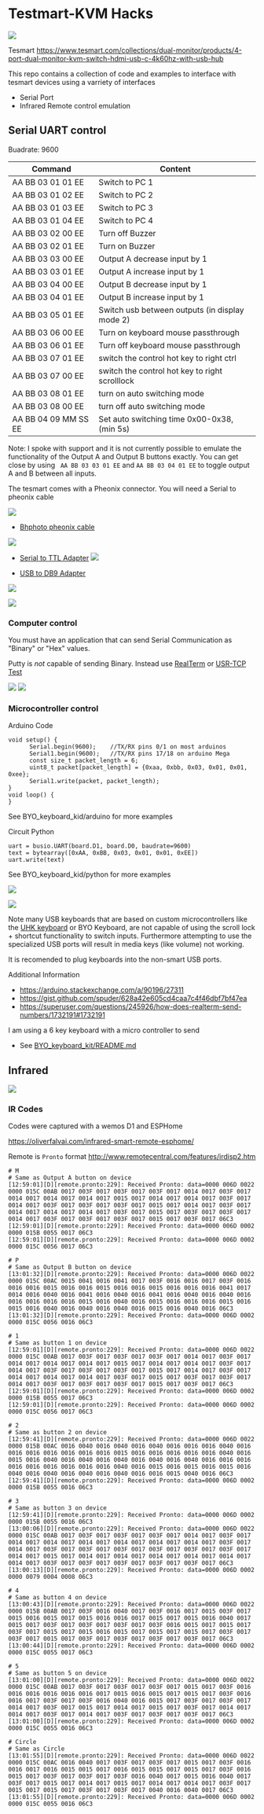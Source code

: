 # Testmart-KVM Hacks


![](https://cdn.shopify.com/s/files/1/0271/3429/6200/products/tesmart-dual-monitor-kvm-switcher-us-plug-tesmart-dual-monitor-kvm-switch-4-displayport-pcs-2-displayport-monitors-updated-4k-60hz-support-cascading-for-quad-monitor-hdr-10-hdcp-2-2-b.jpg?v=1637964889) 

Tesmart https://www.tesmart.com/collections/dual-monitor/products/4-port-dual-monitor-kvm-switch-hdmi-usb-c-4k60hz-with-usb-hub


This repo contains a collection of code and examples to interface with tesmart devices using a varriety of interfaces

- Serial Port
- Infrared Remote control emulation

## Serial UART control

Buadrate: 9600


| Command | Content | 
| --- | --- |
| AA BB 03 01 01 EE | Switch to PC 1 | 
| AA BB 03 01 02 EE | Switch to PC 2 |
| AA BB 03 01 03 EE | Switch to PC 3 | 
| AA BB 03 01 04 EE | Switch to PC 4 | 
| AA BB 03 02 00 EE | Turn off Buzzer | 
| AA BB 03 02 01 EE | Turn on Buzzer | 
| AA BB 03 03 00 EE | Output A decrease input by 1 | 
| AA BB 03 03 01 EE | Output A increase input by 1 |
| AA BB 03 04 00 EE | Output B decrease input by 1 | 
| AA BB 03 04 01 EE | Output B increase input by 1 |
| AA BB 03 05 01 EE | Switch usb between outputs (in display mode 2) | 
| AA BB 03 06 00 EE | Turn on keyboard mouse passthrough|
| AA BB 03 06 01 EE | Turn off keyboard mouse passthrough|
| AA BB 03 07 01 EE | switch the control hot key to right ctrl|
| AA BB 03 07 00 EE | switch the control hot key to right scrolllock|
| AA BB 03 08 01 EE | turn on auto switching mode|
| AA BB 03 08 00 EE | turn off auto switching mode|
| AA BB 04 09 MM SS EE | Set auto switching time 0x00-0x38, (min 5s)|


Note: I spoke with support and it is not currently possible to emulate the functionality of the Output A and Output B buttons exactly. You can get close by using ` AA BB 03 03 01 EE` and `AA BB 03 04 01 EE` to toggle output A and B between all inputs. 

The tesmart comes with a Pheonix connector. You will need a Serial to pheonix cable

![](https://imgur.com/lg1xJxe.jpg)


- [Bhphoto pheonix cable](https://www.bhphotovideo.com/c/product/1591175-REG/black_box_avs_cbl_rs232_rs_232_db9_to_phoenix.html)

![](https://imgur.com/ZK4hFCC.jpg)

- [Serial to TTL Adapter](https://www.amazon.com/gp/product/B07BJJ1T5G/ref=ppx_yo_dt_b_search_asin_title?ie=UTF8&psc=1)
![](https://imgur.com/xGfRZJF.jpg)

- [USB to DB9 Adapter](https://www.amazon.com/gp/product/B00BUZ0K68/ref=ppx_yo_dt_b_search_asin_title?ie=UTF8&psc=1)

![](https://imgur.com/ZrJkdki.jpg)

![](https://imgur.com/52FF5sh.jpg)


### Computer control

You must have an application that can send Serial Communication as "Binary" or "Hex" values. 

Putty is _not_ capable of sending Binary. Instead use [RealTerm](https://sourceforge.net/projects/realterm/) or [USR-TCP Test](https://www.pusr.com/support/downloads/usr-tcp232-test-V13.html)

![](https://imgur.com/WvbeC4y.jpg)
![](https://imgur.com/AOH2BeE.jpg)



### Microcontroller control

Arduino Code

```
void setup() {
      Serial.begin(9600);    //TX/RX pins 0/1 on most arduinos
      Serial1.begin(9600);   //TX/RX pins 17/18 on arduino Mega
      const size_t packet_length = 6;
      uint8_t packet[packet_length] = {0xaa, 0xbb, 0x03, 0x01, 0x01, 0xee};
      Serial1.write(packet, packet_length);
}
void loop() {
}
```

See BYO_keyboard_kid/arduino for more examples


Circuit Python

```
uart = busio.UART(board.D1, board.D0, baudrate=9600)
text = bytearray([0xAA, 0xBB, 0x03, 0x01, 0x01, 0xEE])
uart.write(text)
```

See BYO_keyboard_kid/python for more examples

![](https://imgur.com/hKvm8zE.jpg)

![](https://imgur.com/flNKfRR.jpg)

Note many USB keyboards that are based on custom microcontrollers like the [UHK keyboard](https://www.google.com/search?q=uhk+keyboard+kvm&rlz=1C5CHFA_enUS991US991&oq=uhk+keyboard+kvm&aqs=chrome..69i57j0i512l2j0i22i30l3j69i60l2.2316j0j4&sourceid=chrome&ie=UTF-8) or BYO Keyboard, are not capable of using the scroll lock + shortcut functionality to switch inputs. Furthermore attempting to use the specialized USB ports will result in media keys (like volume) not working. 

It is recomended to plug keyboards into the non-smart USB ports. 


Additional Information

- https://arduino.stackexchange.com/a/90196/27311
- https://gist.github.com/spuder/628a42e605cd4caa7c4f46dbf7bf47ea
- https://superuser.com/questions/245926/how-does-realterm-send-numbers/1732191#1732191

I am using a 6 key keyboard with a micro controller to send 
- See [BYO_keyboard_kit/README.md](./BYO_keyboard_kit/README.md)



## Infrared

![](https://imgur.com/QmkE7U5.jpg)


### IR Codes

Codes were captured with a wemos D1 and ESPHome

https://oliverfalvai.com/infrared-smart-remote-esphome/

Remote is `Pronto` format
http://www.remotecentral.com/features/irdisp2.htm


```
# M
# Same as Output A button on device
[12:59:01][D][remote.pronto:229]: Received Pronto: data=0000 006D 0022 0000 015C 00AB 0017 003F 0017 003F 0017 003F 0017 0014 0017 003F 0017 0014 0017 0014 0017 0014 0017 0015 0017 0014 0017 0014 0017 003F 0017 0014 0017 003F 0017 003F 0017 003F 0017 0015 0017 0014 0017 003F 0017 0014 0017 0014 0017 0014 0017 003F 0017 0015 0017 003F 0017 003F 0017 0014 0017 003F 0017 003F 0017 003F 0017 0015 0017 003F 0017 06C3
[12:59:01][D][remote.pronto:229]: Received Pronto: data=0000 006D 0002 0000 015B 0055 0017 06C3
[12:59:01][D][remote.pronto:229]: Received Pronto: data=0000 006D 0002 0000 015C 0056 0017 06C3
```

```
# P
# Same as Output B button on device
[13:01:32][D][remote.pronto:229]: Received Pronto: data=0000 006D 0022 0000 015C 00AC 0015 0041 0016 0041 0017 003F 0016 0016 0017 003F 0016 0016 0016 0015 0016 0016 0015 0016 0016 0015 0016 0016 0016 0041 0017 0014 0016 0040 0016 0041 0016 0040 0016 0041 0016 0040 0016 0040 0016 0016 0016 0016 0016 0015 0016 0040 0016 0015 0016 0016 0016 0015 0016 0015 0016 0040 0016 0040 0016 0040 0016 0015 0016 0040 0016 06C3
[13:01:32][D][remote.pronto:229]: Received Pronto: data=0000 006D 0002 0000 015C 0056 0016 06C3

```

```
# 1
# Same as button 1 on device
[12:59:01][D][remote.pronto:229]: Received Pronto: data=0000 006D 0022 0000 015C 00AB 0017 003F 0017 003F 0017 003F 0017 0014 0017 003F 0017 0014 0017 0014 0017 0014 0017 0015 0017 0014 0017 0014 0017 003F 0017 0014 0017 003F 0017 003F 0017 003F 0017 0015 0017 0014 0017 003F 0017 0014 0017 0014 0017 0014 0017 003F 0017 0015 0017 003F 0017 003F 0017 0014 0017 003F 0017 003F 0017 003F 0017 0015 0017 003F 0017 06C3
[12:59:01][D][remote.pronto:229]: Received Pronto: data=0000 006D 0002 0000 015B 0055 0017 06C3
[12:59:01][D][remote.pronto:229]: Received Pronto: data=0000 006D 0002 0000 015C 0056 0017 06C3
```
```
# 2
# Same as button 2 on device
[12:59:41][D][remote.pronto:229]: Received Pronto: data=0000 006D 0022 0000 015B 00AC 0016 0040 0016 0040 0016 0040 0016 0016 0016 0040 0016 0016 0016 0016 0016 0016 0016 0015 0016 0016 0016 0016 0016 0040 0016 0015 0016 0040 0016 0040 0016 0040 0016 0040 0016 0040 0016 0016 0016 0016 0016 0016 0016 0016 0016 0040 0016 0015 0016 0015 0016 0015 0016 0040 0016 0040 0016 0040 0016 0040 0016 0016 0015 0040 0016 06C3
[12:59:41][D][remote.pronto:229]: Received Pronto: data=0000 006D 0002 0000 015B 0055 0016 06C3

```
```
# 3
# Same as button 3 on device
[12:59:41][D][remote.pronto:229]: Received Pronto: data=0000 006D 0002 0000 015B 0055 0016 06C3
[13:00:06][D][remote.pronto:229]: Received Pronto: data=0000 006D 0022 0000 015C 00AB 0017 003F 0017 003F 0017 003F 0017 0014 0017 003F 0017 0014 0017 0014 0017 0014 0017 0014 0017 0014 0017 0014 0017 003F 0017 0014 0017 003F 0017 003F 0017 003F 0017 003F 0017 003F 0017 003F 0017 0014 0017 0015 0017 0014 0017 0014 0017 0014 0017 0014 0017 0014 0017 0014 0017 003F 0017 003F 0017 003F 0017 003F 0017 003F 0017 06C3
[13:00:13][D][remote.pronto:229]: Received Pronto: data=0000 006D 0002 0000 0079 0004 0008 06C3

```

```
# 4
# Same as button 4 on device
[13:00:43][D][remote.pronto:229]: Received Pronto: data=0000 006D 0022 0000 015B 00AB 0017 003F 0016 0040 0017 003F 0016 0017 0015 003F 0017 0015 0016 0015 0017 0015 0016 0016 0017 0015 0017 0015 0016 0040 0017 0015 0017 003F 0017 003F 0017 003F 0017 003F 0016 0015 0017 0015 0017 003F 0017 0015 0017 0015 0016 0015 0017 0015 0017 0015 0017 003F 0017 003F 0017 0015 0017 003F 0017 003F 0017 003F 0017 003F 0017 06C3
[13:00:44][D][remote.pronto:229]: Received Pronto: data=0000 006D 0002 0000 015C 0055 0017 06C3

```

```
# 5
# Same as button 5 on device
[13:01:00][D][remote.pronto:229]: Received Pronto: data=0000 006D 0022 0000 015C 00AB 0017 003F 0017 003F 0017 003F 0017 0015 0017 003F 0016 0016 0016 0016 0016 0016 0017 0015 0016 0015 0017 0015 0017 003F 0016 0016 0017 003F 0017 003F 0016 0040 0016 0015 0017 003F 0017 003F 0017 0014 0017 003F 0017 0015 0017 0014 0017 0015 0017 003F 0017 0014 0017 0014 0017 003F 0017 0014 0017 003F 0017 003F 0017 003F 0017 06C3
[13:01:00][D][remote.pronto:229]: Received Pronto: data=0000 006D 0002 0000 015C 0055 0016 06C3

```


```
# Circle
# Same as Circle 
[13:01:55][D][remote.pronto:229]: Received Pronto: data=0000 006D 0022 0000 015C 00AC 0016 0040 0017 003F 0017 003F 0017 0015 0017 003F 0016 0016 0017 0016 0015 0015 0017 0016 0015 0015 0017 0015 0017 003F 0016 0015 0017 003F 0017 003F 0017 003F 0016 0040 0017 0015 0016 0040 0017 003F 0017 0015 0017 0014 0017 0015 0017 0014 0017 0014 0017 003F 0017 0015 0017 0015 0017 003F 0017 003F 0017 0040 0016 0040 0017 06C3
[13:01:55][D][remote.pronto:229]: Received Pronto: data=0000 006D 0002 0000 015C 0055 0016 06C3

```